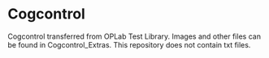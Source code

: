 # Cogcontrol
Cogcontrol transferred from OPLab Test Library. Images and other files can be found in Cogcontrol_Extras. This repository does not contain txt files.
